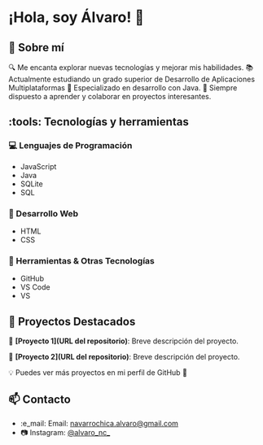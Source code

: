 # ¡Hola, soy Álvaro! :wave:

## :rocket: Sobre mí
:mag: Me encanta explorar nuevas tecnologías y mejorar mis habilidades.
:books: Actualmente estudiando un grado superior de Desarrollo de Aplicaciones Multiplataformas
:dart: Especializado en desarrollo con Java.
:speech_balloon: Siempre dispuesto a aprender y colaborar en proyectos interesantes.

## :tools: Tecnologías y herramientas
### :computer: Lenguajes de Programación
- JavaScript
- Java
- SQLite
- SQL

### :art: Desarrollo Web
- HTML
- CSS

### :wrench: Herramientas & Otras Tecnologías
- GitHub
- VS Code
- VS

## :pushpin: Proyectos Destacados

:small_blue_diamond: **[Proyecto 1](URL del repositorio)**: Breve descripción del proyecto.

:small_blue_diamond: **[Proyecto 2](URL del repositorio)**: Breve descripción del proyecto.

:bulb: Puedes ver más proyectos en mi perfil de GitHub :rocket:

## :mailbox: Contacto
- :e_mail: Email: [navarrochica.alvaro@gmail.com](mailto:navarrochica.alvaro@gmail.com)
- :camera: Instagram: [@alvaro_nc_](https://instagram.com/alvaro_nc_)

